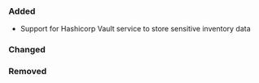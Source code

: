 ### Added

- Support for Hashicorp Vault service to store sensitive inventory data

### Changed

### Removed

